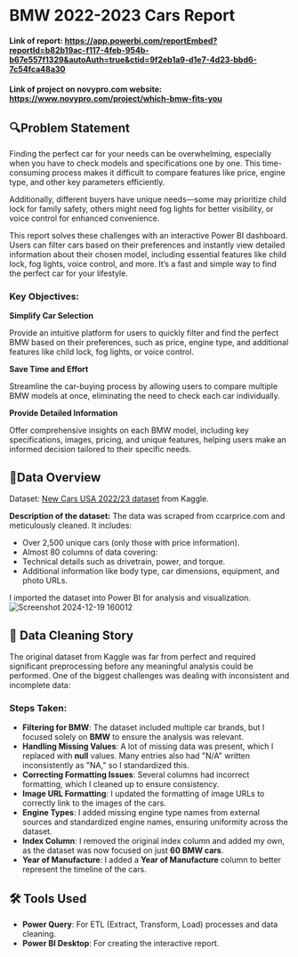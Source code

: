 # BMW 2022-2023 Cars Report 

#### Link of report: https://app.powerbi.com/reportEmbed?reportId=b82b19ac-f117-4feb-954b-b67e557f1329&autoAuth=true&ctid=9f2eb1a9-d1e7-4d23-bbd6-7c54fca48a30
#### Link of project on novypro.com website: https://www.novypro.com/project/which-bmw-fits-you

## 🔍Problem Statement

Finding the perfect car for your needs can be overwhelming, especially when you have to check models and specifications one by one. This time-consuming process makes it difficult to compare features like price, engine type, and other key parameters efficiently.

Additionally, different buyers have unique needs—some may prioritize child lock for family safety, others might need fog lights for better visibility, or voice control for enhanced convenience.

This report solves these challenges with an interactive Power BI dashboard. Users can filter cars based on their preferences and instantly view detailed information about their chosen model, including essential features like child lock, fog lights, voice control, and more. It’s a fast and simple way to find the perfect car for your lifestyle. 


### Key Objectives:
**Simplify Car Selection**

Provide an intuitive platform for users to quickly filter and find the perfect BMW based on their preferences, such as price, engine type, and additional features like child lock, fog lights, or voice control.

**Save Time and Effort**

Streamline the car-buying process by allowing users to compare multiple BMW models at once, eliminating the need to check each car individually.

**Provide Detailed Information**

Offer comprehensive insights on each BMW model, including key specifications, images, pricing, and unique features, helping users make an informed decision tailored to their specific needs.


## 📅Data Overview
Dataset: [New Cars USA 2022/23 dataset](https://www.kaggle.com/datasets/tymekurban/new-cars-usa-202223-dataset?resource=download) from Kaggle.

**Description of the dataset:**
The data was scraped from ccarprice.com and meticulously cleaned. 
It includes:
- Over 2,500 unique cars (only those with price information).
- Almost 80 columns of data covering:
- Technical details such as drivetrain, power, and torque.
- Additional information like body type, car dimensions, equipment, and photo URLs.

I imported the dataset into Power BI for analysis and visualization.
![Screenshot 2024-12-19 160012](https://github.com/user-attachments/assets/0956560b-9619-4709-afdb-c5a721ffc550)

## 🧹 Data Cleaning Story  

The original dataset from Kaggle was far from perfect and required significant preprocessing before any meaningful analysis could be performed. One of the biggest challenges was dealing with inconsistent and incomplete data:

### Steps Taken:
- **Filtering for BMW**: The dataset included multiple car brands, but I focused solely on **BMW** to ensure the analysis was relevant.  
- **Handling Missing Values**: A lot of missing data was present, which I replaced with **null** values. Many entries also had "N/A" written inconsistently as "NA," so I standardized this.  
- **Correcting Formatting Issues**: Several columns had incorrect formatting, which I cleaned up to ensure consistency.  
- **Image URL Formatting**: I updated the formatting of image URLs to correctly link to the images of the cars.  
- **Engine Types**: I added missing engine type names from external sources and standardized engine names, ensuring uniformity across the dataset.  
- **Index Column**: I removed the original index column and added my own, as the dataset was now focused on just **60 BMW cars**.  
- **Year of Manufacture**: I added a **Year of Manufacture** column to better represent the timeline of the cars.

## 🛠️ Tools Used  
- **Power Query**: For ETL (Extract, Transform, Load) processes and data cleaning.  
- **Power BI Desktop**: For creating the interactive report.



